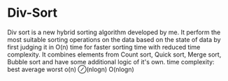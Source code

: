 # Div-Sort
Div sort is a new hybrid sorting algorithm developed by me.
It perform the most suitable sorting operations on the data based on the state of data by first judging it in O(n) time for faster sorting time with reduced  time complexity. 
It combines elements from Count sort, Quick sort, Merge sort, Bubble sort and have some additional logic of it's own.
time complexity:
 best      average       worst
 o(n)     ⊘(nlogn)    O(nlogn)

